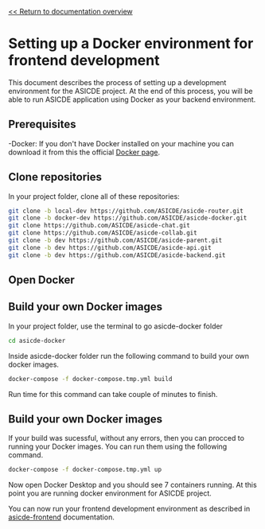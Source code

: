 [<< Return to documentation overview](README.md)

# Setting up a Docker environment for frontend development

This document describes the process of setting up a development environment for the ASICDE project. At the end of this process, you will be able to run ASICDE application using Docker as your backend environment.

## Prerequisites
-Docker:
    If you don't have Docker installed on your machine you can download it from this the official [Docker page](https://www.docker.com/).


## Clone repositories

In your project folder, clone all of these repositories:

```bash
git clone -b local-dev https://github.com/ASICDE/asicde-router.git
git clone -b docker-dev https://github.com/ASICDE/asicde-docker.git
git clone https://github.com/ASICDE/asicde-chat.git
git clone https://github.com/ASICDE/asicde-collab.git
git clone -b dev https://github.com/ASICDE/asicde-parent.git
git clone -b dev https://github.com/ASICDE/asicde-api.git
git clone -b dev https://github.com/ASICDE/asicde-backend.git
```


## Open Docker


## Build your own Docker images

In your project folder, use the terminal to go asicde-docker folder

```bash
cd asicde-docker
```

Inside asicde-docker folder run the following command to build your own docker images.

```bash
docker-compose -f docker-compose.tmp.yml build
```
Run time for this command can take couple of minutes to finish.

## Build your own Docker images

If your build was sucessful, without any errors, then you can procced to running your Docker images. You can run them using the following command.

```bash
docker-compose -f docker-compose.tmp.yml up
```

Now open Docker Desktop and you should see 7 containers running. At this point you are running docker environment for ASICDE project. 

You can now run your frontend development environment as described in [asicde-frontend](https://github.com/ASICDE/asicde-frontend) documentation. 

